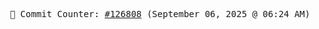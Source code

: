 <p align="center">
    <samp>
        📮 Commit Counter: <a href="https://github.com/Javascript-void0/Javascript-void0/commits/main">#126808</a> (September 06, 2025 @ 06:24 AM)
    </samp>
</p>